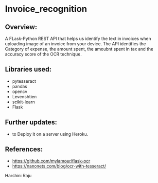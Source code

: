 # Invoice_recognition

## Overview:
A FLask-Python REST API that helps us identify the text in invoices when uploading image of an invoice from your device. The API identifies the Category of expense, the amount spent, the amoubnt spent in tax and the accuracy score of the OCR technique.

## Libraries used:
- pytesseract
- pandas
- opencv
- Levenshtien
- scikit-learn
- Flask


## Further updates:
- to Deploy it on a server using Heroku.

## References:
- https://github.com/mylamour/flask-ocr
- https://nanonets.com/blog/ocr-with-tesseract/



Harshini Raju
